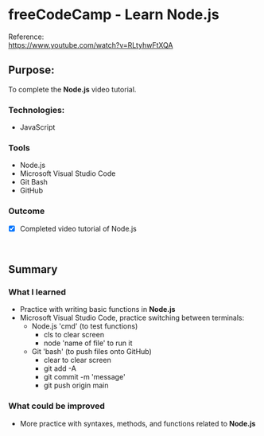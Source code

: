 # freeCodeCamp - Learn Node.js 

Reference:
<br/>
https://www.youtube.com/watch?v=RLtyhwFtXQA


## Purpose: 
To complete the **Node.js** video tutorial. 


### Technologies: 
* JavaScript

### Tools
* Node.js
* Microsoft Visual Studio Code
* Git Bash
* GitHub


### Outcome
* [x] Completed video tutorial of Node.js 

<br />


## Summary

### What I learned
* Practice with writing basic functions in **Node.js**
* Microsoft Visual Studio Code, practice switching between terminals: 
  * Node.js 'cmd' (to test functions)
    * cls to clear screen
    * node 'name of file' to run it 
  * Git 'bash' (to push files onto GitHub) 
    * clear to clear screen
    * git add -A
    * git commit -m 'message'
    * git push origin main 


### What could be improved
* More practice with syntaxes, methods, and functions related to **Node.js** 



